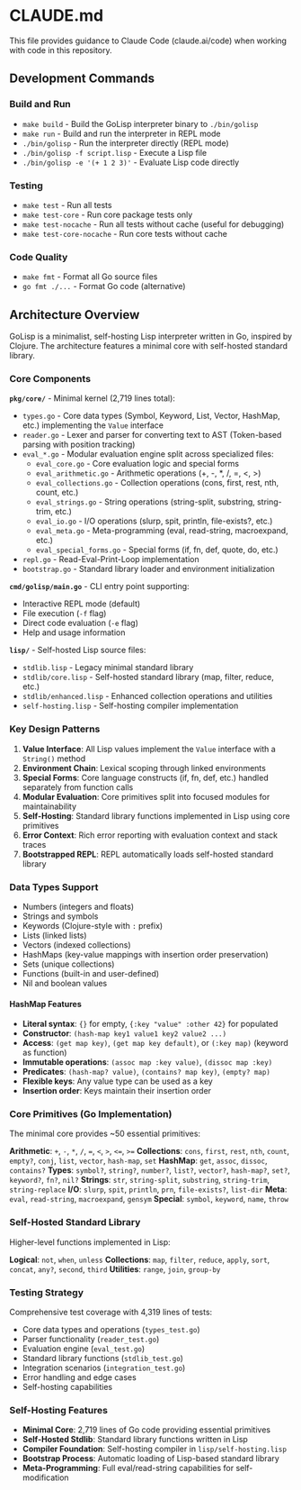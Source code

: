 # CLAUDE.md

This file provides guidance to Claude Code (claude.ai/code) when working with code in this repository.

## Development Commands

### Build and Run
- `make build` - Build the GoLisp interpreter binary to `./bin/golisp`
- `make run` - Build and run the interpreter in REPL mode
- `./bin/golisp` - Run the interpreter directly (REPL mode)
- `./bin/golisp -f script.lisp` - Execute a Lisp file
- `./bin/golisp -e '(+ 1 2 3)'` - Evaluate Lisp code directly

### Testing
- `make test` - Run all tests
- `make test-core` - Run core package tests only
- `make test-nocache` - Run all tests without cache (useful for debugging)
- `make test-core-nocache` - Run core tests without cache

### Code Quality
- `make fmt` - Format all Go source files
- `go fmt ./...` - Format Go code (alternative)

## Architecture Overview

GoLisp is a minimalist, self-hosting Lisp interpreter written in Go, inspired by Clojure. The architecture features a minimal core with self-hosted standard library.

### Core Components

**`pkg/core/`** - Minimal kernel (2,719 lines total):
- `types.go` - Core data types (Symbol, Keyword, List, Vector, HashMap, etc.) implementing the `Value` interface
- `reader.go` - Lexer and parser for converting text to AST (Token-based parsing with position tracking)
- `eval_*.go` - Modular evaluation engine split across specialized files:
  - `eval_core.go` - Core evaluation logic and special forms
  - `eval_arithmetic.go` - Arithmetic operations (+, -, *, /, =, <, >)
  - `eval_collections.go` - Collection operations (cons, first, rest, nth, count, etc.)
  - `eval_strings.go` - String operations (string-split, substring, string-trim, etc.)
  - `eval_io.go` - I/O operations (slurp, spit, println, file-exists?, etc.)
  - `eval_meta.go` - Meta-programming (eval, read-string, macroexpand, etc.)
  - `eval_special_forms.go` - Special forms (if, fn, def, quote, do, etc.)
- `repl.go` - Read-Eval-Print-Loop implementation
- `bootstrap.go` - Standard library loader and environment initialization

**`cmd/golisp/main.go`** - CLI entry point supporting:
- Interactive REPL mode (default)
- File execution (`-f` flag)
- Direct code evaluation (`-e` flag)
- Help and usage information

**`lisp/`** - Self-hosted Lisp source files:
- `stdlib.lisp` - Legacy minimal standard library
- `stdlib/core.lisp` - Self-hosted standard library (map, filter, reduce, etc.)
- `stdlib/enhanced.lisp` - Enhanced collection operations and utilities
- `self-hosting.lisp` - Self-hosting compiler implementation

### Key Design Patterns

1. **Value Interface**: All Lisp values implement the `Value` interface with a `String()` method
2. **Environment Chain**: Lexical scoping through linked environments
3. **Special Forms**: Core language constructs (if, fn, def, etc.) handled separately from function calls
4. **Modular Evaluation**: Core primitives split into focused modules for maintainability
5. **Self-Hosting**: Standard library functions implemented in Lisp using core primitives
6. **Error Context**: Rich error reporting with evaluation context and stack traces
7. **Bootstrapped REPL**: REPL automatically loads self-hosted standard library

### Data Types Support
- Numbers (integers and floats)
- Strings and symbols
- Keywords (Clojure-style with `:` prefix)
- Lists (linked lists)
- Vectors (indexed collections)
- HashMaps (key-value mappings with insertion order preservation)
- Sets (unique collections)
- Functions (built-in and user-defined)
- Nil and boolean values

#### HashMap Features
- **Literal syntax**: `{}` for empty, `{:key "value" :other 42}` for populated
- **Constructor**: `(hash-map key1 value1 key2 value2 ...)`
- **Access**: `(get map key)`, `(get map key default)`, or `(:key map)` (keyword as function)
- **Immutable operations**: `(assoc map :key value)`, `(dissoc map :key)`
- **Predicates**: `(hash-map? value)`, `(contains? map key)`, `(empty? map)`
- **Flexible keys**: Any value type can be used as a key
- **Insertion order**: Keys maintain their insertion order

### Core Primitives (Go Implementation)
The minimal core provides ~50 essential primitives:

**Arithmetic**: `+`, `-`, `*`, `/`, `=`, `<`, `>`, `<=`, `>=`
**Collections**: `cons`, `first`, `rest`, `nth`, `count`, `empty?`, `conj`, `list`, `vector`, `hash-map`, `set`
**HashMap**: `get`, `assoc`, `dissoc`, `contains?`
**Types**: `symbol?`, `string?`, `number?`, `list?`, `vector?`, `hash-map?`, `set?`, `keyword?`, `fn?`, `nil?`
**Strings**: `str`, `string-split`, `substring`, `string-trim`, `string-replace`
**I/O**: `slurp`, `spit`, `println`, `prn`, `file-exists?`, `list-dir`
**Meta**: `eval`, `read-string`, `macroexpand`, `gensym`
**Special**: `symbol`, `keyword`, `name`, `throw`

### Self-Hosted Standard Library
Higher-level functions implemented in Lisp:

**Logical**: `not`, `when`, `unless`
**Collections**: `map`, `filter`, `reduce`, `apply`, `sort`, `concat`, `any?`, `second`, `third`
**Utilities**: `range`, `join`, `group-by`

### Testing Strategy
Comprehensive test coverage with 4,319 lines of tests:
- Core data types and operations (`types_test.go`)
- Parser functionality (`reader_test.go`)
- Evaluation engine (`eval_test.go`)
- Standard library functions (`stdlib_test.go`)
- Integration scenarios (`integration_test.go`)
- Error handling and edge cases
- Self-hosting capabilities

### Self-Hosting Features
- **Minimal Core**: 2,719 lines of Go code providing essential primitives
- **Self-Hosted Stdlib**: Standard library functions written in Lisp
- **Compiler Foundation**: Self-hosting compiler in `lisp/self-hosting.lisp`
- **Bootstrap Process**: Automatic loading of Lisp-based standard library
- **Meta-Programming**: Full eval/read-string capabilities for self-modification